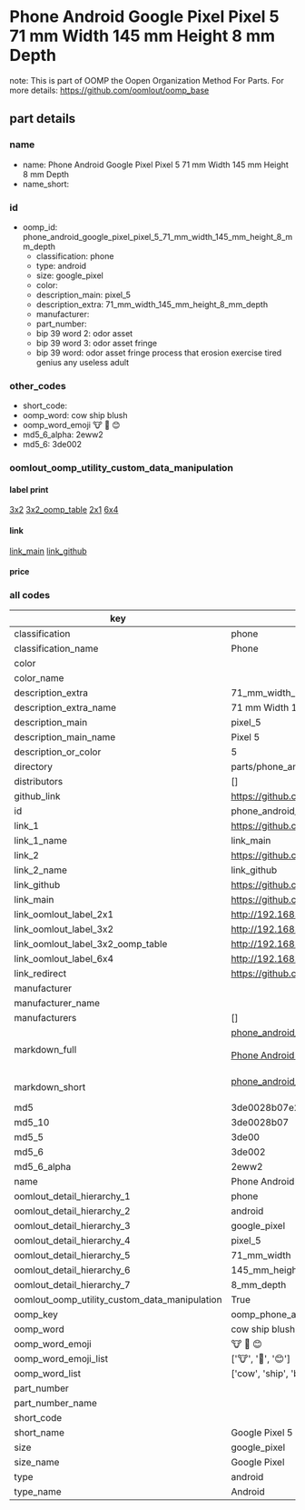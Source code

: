 # Phone Android Google Pixel Pixel 5 71 mm Width 145 mm Height 8 mm Depth  

note: This is part of OOMP the Oopen Organization Method For Parts. For more details: https://github.com/oomlout/oomp_base

##  part details
  







### name
* name: Phone Android Google Pixel Pixel 5 71 mm Width 145 mm Height 8 mm Depth
* name_short: 
### id
* oomp_id: phone_android_google_pixel_pixel_5_71_mm_width_145_mm_height_8_mm_depth
  * classification: phone
  * type: android
  * size: google_pixel
  * color: 
  * description_main: pixel_5
  * description_extra: 71_mm_width_145_mm_height_8_mm_depth
  * manufacturer: 
  * part_number: 
  * bip 39 word 2: odor asset
  * bip 39 word 3: odor asset fringe
  * bip 39 word: odor asset fringe process that erosion exercise tired genius any useless adult

### other_codes
* short_code: 
* oomp_word: cow ship blush
* oomp_word_emoji :cow: :ship: :blush:
* md5_6_alpha: 2eww2
* md5_6: 3de002






### oomlout_oomp_utility_custom_data_manipulation
#### label print
[3x2](http://192.168.1.245:1112/?label=oomp%202eww2)
[3x2_oomp_table](http://192.168.1.108:1112/?label=oomp%202eww2)
[2x1](http://192.168.1.242:1112/?label=oomp%202eww2)
[6x4](http://192.168.1.55:1112/?label=oomp%202eww2)    

#### link

[link_main](https://github.com/oomlout/oomlout_oomp_version_1_messy/tree/main/parts/phone_android_google_pixel_pixel_5_71_mm_width_145_mm_height_8_mm_depth) [link_github](https://github.com/oomlout/oomlout_oomp_version_1_messy/tree/main/parts/phone_android_google_pixel_pixel_5_71_mm_width_145_mm_height_8_mm_depth)                             

#### price







### all codes 
| key | value |  
| --- | --- |  
| classification | phone |  
| classification_name | Phone |  
| color |  |  
| color_name |  |  
| description_extra | 71_mm_width_145_mm_height_8_mm_depth |  
| description_extra_name | 71 mm Width 145 mm Height 8 mm Depth |  
| description_main | pixel_5 |  
| description_main_name | Pixel 5 |  
| description_or_color | 5 |  
| directory | parts/phone_android_google_pixel_pixel_5_71_mm_width_145_mm_height_8_mm_depth |  
| distributors | [] |  
| github_link | https://github.com/oomlout/oomlout_oomp_part_src/tree/main/parts/phone_android_google_pixel_pixel_5_71_mm_width_145_mm_height_8_mm_depth |  
| id | phone_android_google_pixel_pixel_5_71_mm_width_145_mm_height_8_mm_depth |  
| link_1 | https://github.com/oomlout/oomlout_oomp_version_1_messy/tree/main/parts/phone_android_google_pixel_pixel_5_71_mm_width_145_mm_height_8_mm_depth |  
| link_1_name | link_main |  
| link_2 | https://github.com/oomlout/oomlout_oomp_version_1_messy/tree/main/parts/phone_android_google_pixel_pixel_5_71_mm_width_145_mm_height_8_mm_depth |  
| link_2_name | link_github |  
| link_github | https://github.com/oomlout/oomlout_oomp_version_1_messy/tree/main/parts/phone_android_google_pixel_pixel_5_71_mm_width_145_mm_height_8_mm_depth |  
| link_main | https://github.com/oomlout/oomlout_oomp_version_1_messy/tree/main/parts/phone_android_google_pixel_pixel_5_71_mm_width_145_mm_height_8_mm_depth |  
| link_oomlout_label_2x1 | http://192.168.1.242:1112/?label=oomp%202eww2 |  
| link_oomlout_label_3x2 | http://192.168.1.245:1112/?label=oomp%202eww2 |  
| link_oomlout_label_3x2_oomp_table | http://192.168.1.108:1112/?label=oomp%202eww2 |  
| link_oomlout_label_6x4 | http://192.168.1.55:1112/?label=oomp%202eww2 |  
| link_redirect | https://github.com/oomlout/oomlout_oomp_version_1_messy/tree/main/parts/phone_android_google_pixel_pixel_5_71_mm_width_145_mm_height_8_mm_depth |  
| manufacturer |  |  
| manufacturer_name |  |  
| manufacturers | [] |  
| markdown_full | [phone_android_google_pixel_pixel_5_71_mm_width_145_mm_height_8_mm_depth](none)<br>[](none)<br>[Phone Android Google Pixel Pixel 5 71 Mm Width 145 Mm Height 8 Mm Depth](none)<br><br> |  
| markdown_short | [phone_android_google_pixel_pixel_5_71_mm_width_145_mm_height_8_mm_depth](none)<br><br> |  
| md5 | 3de0028b07e2a9e932effab8ba036cc9 |  
| md5_10 | 3de0028b07 |  
| md5_5 | 3de00 |  
| md5_6 | 3de002 |  
| md5_6_alpha | 2eww2 |  
| name | Phone Android Google Pixel Pixel 5 71 mm Width 145 mm Height 8 mm Depth |  
| oomlout_detail_hierarchy_1 | phone |  
| oomlout_detail_hierarchy_2 | android |  
| oomlout_detail_hierarchy_3 | google_pixel |  
| oomlout_detail_hierarchy_4 | pixel_5 |  
| oomlout_detail_hierarchy_5 | 71_mm_width |  
| oomlout_detail_hierarchy_6 | 145_mm_height |  
| oomlout_detail_hierarchy_7 | 8_mm_depth |  
| oomlout_oomp_utility_custom_data_manipulation | True |  
| oomp_key | oomp_phone_android_google_pixel_pixel_5_71_mm_width_145_mm_height_8_mm_depth |  
| oomp_word | cow ship blush |  
| oomp_word_emoji | :cow: :ship: :blush: |  
| oomp_word_emoji_list | [':cow:', ':ship:', ':blush:'] |  
| oomp_word_list | ['cow', 'ship', 'blush'] |  
| part_number |  |  
| part_number_name |  |  
| short_code |  |  
| short_name | Google Pixel 5 |  
| size | google_pixel |  
| size_name | Google Pixel |  
| type | android |  
| type_name | Android |  
